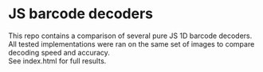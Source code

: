 # JS barcode decoders
This repo contains a comparison of several pure JS 1D barcode decoders.  
All tested implementations were ran on the same set of images to compare decoding speed and accuracy.  
See index.html for full results.